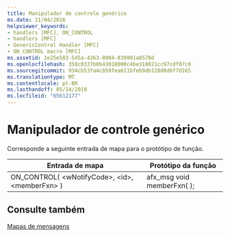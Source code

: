 ```yaml
---
title: Manipulador de controle genérico
ms.date: 11/04/2016
helpviewer_keywords:
- handlers [MFC], ON_CONTROL
- handlers [MFC]
- GenericControl Handler [MFC]
- ON_CONTROL macro [MFC]
ms.assetid: 1e25e583-5d5a-4363-8904-839991a8570d
ms.openlocfilehash: 350c0337b0b43018000c4be318821cc97cdf07c0
ms.sourcegitcommit: 934cb53fa4cb59fea611bfeb9db110d8d6f7d165
ms.translationtype: MT
ms.contentlocale: pt-BR
ms.lasthandoff: 05/14/2019
ms.locfileid: "65612177"
---
```

# <a name="generic-control-handler"></a>Manipulador de controle genérico

Corresponde a seguinte entrada de mapa para o protótipo de função.

|Entrada de mapa|Protótipo da função|
|---------------|------------------------|
|ON_CONTROL( \<wNotifyCode>, \<id>, \<memberFxn> )|afx_msg void memberFxn( );|

## <a name="see-also"></a>Consulte também

[Mapas de mensagens](../../mfc/reference/message-maps-mfc.md)
